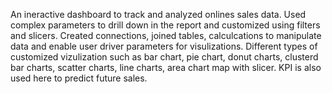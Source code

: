 An ineractive dashboard to track and analyzed onlines sales data. Used complex parameters to drill down in the report and customized using filters and slicers. Created connections, joined tables, calculcations to manipulate data and enable user driver parameters for visulizations.
Different types of customized vizulization such as bar chart, pie chart, donut charts, clusterd bar charts, scatter charts, line charts, area chart map with slicer.
KPI is also used here to predict future sales.
